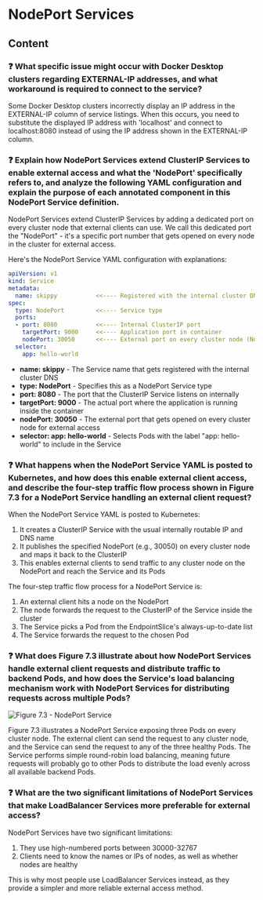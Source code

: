 # NodePort Services

## Content

### ❓ What specific issue might occur with Docker Desktop clusters regarding EXTERNAL-IP addresses, and what workaround is required to connect to the service?
Some Docker Desktop clusters incorrectly display an IP address in the EXTERNAL-IP column of service listings. When this occurs, you need to substitute the displayed IP address with 'localhost' and connect to localhost:8080 instead of using the IP address shown in the EXTERNAL-IP column.

### ❓ Explain how NodePort Services extend ClusterIP Services to enable external access and what the 'NodePort' specifically refers to, and analyze the following YAML configuration and explain the purpose of each annotated component in this NodePort Service definition.
NodePort Services extend ClusterIP Services by adding a dedicated port on every cluster node that external clients can use. We call this dedicated port the "NodePort" - it's a specific port number that gets opened on every node in the cluster for external access.

Here's the NodePort Service YAML configuration with explanations:

```yaml
apiVersion: v1
kind: Service
metadata:
  name: skippy           <<---- Registered with the internal cluster DNS (ClusterIP)
spec:
  type: NodePort         <<---- Service type
  ports:
  - port: 8080           <<---- Internal ClusterIP port
    targetPort: 9000     <<---- Application port in container
    nodePort: 30050      <<---- External port on every cluster node (NodePort)
  selector:
    app: hello-world
```

- **name: skippy** - The Service name that gets registered with the internal cluster DNS
- **type: NodePort** - Specifies this as a NodePort Service type
- **port: 8080** - The port that the ClusterIP Service listens on internally
- **targetPort: 9000** - The actual port where the application is running inside the container
- **nodePort: 30050** - The external port that gets opened on every cluster node for external access
- **selector: app: hello-world** - Selects Pods with the label "app: hello-world" to include in the Service

### ❓ What happens when the NodePort Service YAML is posted to Kubernetes, and how does this enable external client access, and describe the four-step traffic flow process shown in Figure 7.3 for a NodePort Service handling an external client request?
When the NodePort Service YAML is posted to Kubernetes:

1. It creates a ClusterIP Service with the usual internally routable IP and DNS name
2. It publishes the specified NodePort (e.g., 30050) on every cluster node and maps it back to the ClusterIP
3. This enables external clients to send traffic to any cluster node on the NodePort and reach the Service and its Pods

The four-step traffic flow process for a NodePort Service is:

1. An external client hits a node on the NodePort
2. The node forwards the request to the ClusterIP of the Service inside the cluster
3. The Service picks a Pod from the EndpointSlice's always-up-to-date list
4. The Service forwards the request to the chosen Pod

### ❓ What does Figure 7.3 illustrate about how NodePort Services handle external client requests and distribute traffic to backend Pods, and how does the Service's load balancing mechanism work with NodePort Services for distributing requests across multiple Pods?
![Figure 7.3 - NodePort Service](media/figure7-3.png)

Figure 7.3 illustrates a NodePort Service exposing three Pods on every cluster node. The external client can send the request to any cluster node, and the Service can send the request to any of the three healthy Pods. The Service performs simple round-robin load balancing, meaning future requests will probably go to other Pods to distribute the load evenly across all available backend Pods.

### ❓ What are the two significant limitations of NodePort Services that make LoadBalancer Services more preferable for external access?
NodePort Services have two significant limitations:

1. They use high-numbered ports between 30000-32767
2. Clients need to know the names or IPs of nodes, as well as whether nodes are healthy

This is why most people use LoadBalancer Services instead, as they provide a simpler and more reliable external access method.

